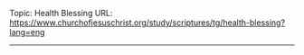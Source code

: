 Topic: Health Blessing
URL: https://www.churchofjesuschrist.org/study/scriptures/tg/health-blessing?lang=eng

---

